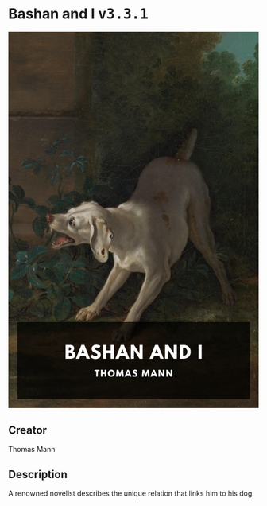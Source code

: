 
# Bashan and I <kbd>v3.3.1</kbd>

<center>
  <img src="./cover-1024.jpg"/>
</center>

## Creator
Thomas Mann

## Description
A renowned novelist describes the unique relation that links him to his dog.
